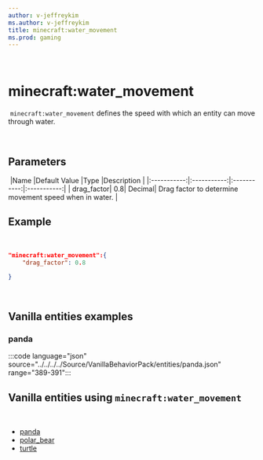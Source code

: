 ```yaml
---
author: v-jeffreykim
ms.author: v-jeffreykim
title: minecraft:water_movement
ms.prod: gaming
---
```

​
# minecraft:water_movement
​
`minecraft:water_movement` defines the speed with which an entity can move through water.

​
## Parameters
​
|Name |Default Value  |Type  |Description  |
|:-----------:|:-----------:|:-----------:|:-----------:|
| drag_factor| 0.8| Decimal| Drag factor to determine movement speed when in water. |
​
## Example
​
```json
"minecraft:water_movement":{
    "drag_factor": 0.8

}
```
​
## Vanilla entities examples

### panda

:::code language="json" source="../../../../Source/VanillaBehaviorPack/entities/panda.json" range="389-391":::​

## Vanilla entities using `minecraft:water_movement`
​
- [panda](../../../../Source/VanillaBehaviorPack_Snippets/entities/panda.md)
- [polar_bear](../../../../Source/VanillaBehaviorPack_Snippets/entities/polar_bear.md)
- [turtle](../../../../Source/VanillaBehaviorPack_Snippets/entities/turtle.md)

